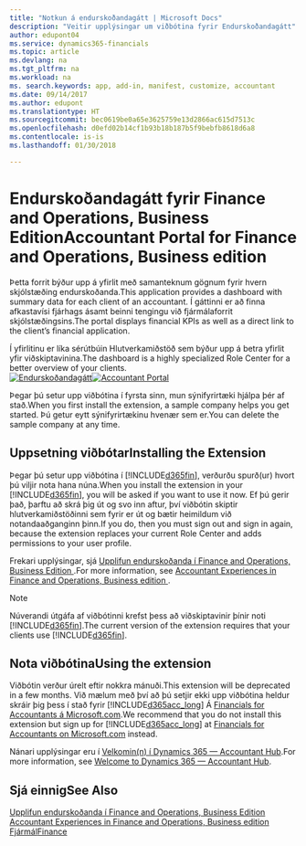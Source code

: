 ```yaml
---
title: "Notkun á endurskoðandagátt | Microsoft Docs"
description: "Veitir upplýsingar um viðbótina fyrir Endurskoðandagátt"
author: edupont04
ms.service: dynamics365-financials
ms.topic: article
ms.devlang: na
ms.tgt_pltfrm: na
ms.workload: na
ms. search.keywords: app, add-in, manifest, customize, accountant
ms.date: 09/14/2017
ms.author: edupont
ms.translationtype: HT
ms.sourcegitcommit: bec0619be0a65e3625759e13d2866ac615d7513c
ms.openlocfilehash: d0efd02b14cf1b93b18b187b5f9bebfb8618d6a8
ms.contentlocale: is-is
ms.lasthandoff: 01/30/2018

---
```

# <a name="accountant-portal-for-finance-and-operations-business-edition"></a><span data-ttu-id="6a3b1-103">Endurskoðandagátt fyrir Finance and Operations, Business Edition</span><span class="sxs-lookup"><span data-stu-id="6a3b1-103">Accountant Portal for Finance and Operations, Business edition</span></span>
<span data-ttu-id="6a3b1-104">Þetta forrit býður upp á yfirlit með samanteknum gögnum fyrir hvern skjólstæðing endurskoðanda.</span><span class="sxs-lookup"><span data-stu-id="6a3b1-104">This application provides a dashboard with summary data for each client of an accountant.</span></span> <span data-ttu-id="6a3b1-105">Í gáttinni er að finna afkastavísi fjárhags ásamt beinni tengingu við fjármálaforrit skjólstæðingsins.</span><span class="sxs-lookup"><span data-stu-id="6a3b1-105">The portal displays financial KPIs as well as a direct link to the client’s financial application.</span></span>  

<span data-ttu-id="6a3b1-106">Í yfirlitinu er líka sérútbúin Hlutverkamiðstöð sem býður upp á betra yfirlit yfir viðskiptavinina.</span><span class="sxs-lookup"><span data-stu-id="6a3b1-106">The dashboard is a highly specialized Role Center for a better overview of your clients.</span></span>  
<span data-ttu-id="6a3b1-107">[![Endurskoðandagátt](./media/ui-extensions-accportal/accountant-portal.png)](https://go.microsoft.com/fwlink/?linkid=851257)</span><span class="sxs-lookup"><span data-stu-id="6a3b1-107">[![Accountant Portal](./media/ui-extensions-accportal/accountant-portal.png)](https://go.microsoft.com/fwlink/?linkid=851257)</span></span>

<span data-ttu-id="6a3b1-108">Þegar þú setur upp viðbótina í fyrsta sinn, mun sýnifyrirtæki hjálpa þér af stað.</span><span class="sxs-lookup"><span data-stu-id="6a3b1-108">When you first install the extension, a sample company helps you get started.</span></span> <span data-ttu-id="6a3b1-109">Þú getur eytt sýnifyrirtækinu hvenær sem er.</span><span class="sxs-lookup"><span data-stu-id="6a3b1-109">You can delete the sample company at any time.</span></span>  

## <a name="installing-the-extension"></a><span data-ttu-id="6a3b1-110">Uppsetning viðbótar</span><span class="sxs-lookup"><span data-stu-id="6a3b1-110">Installing the Extension</span></span>
<span data-ttu-id="6a3b1-111">Þegar þú setur upp viðbótina í [!INCLUDE[d365fin](includes/d365fin_md.md)], verðurðu spurð(ur) hvort þú viljir nota hana núna.</span><span class="sxs-lookup"><span data-stu-id="6a3b1-111">When you install the extension in your [!INCLUDE[d365fin](includes/d365fin_md.md)], you will be asked if you want to use it now.</span></span> <span data-ttu-id="6a3b1-112">Ef þú gerir það, þarftu að skrá þig út og svo inn aftur, því viðbótin skiptir hlutverkamiðstöðinni sem fyrir er út og bætir heimildum við notandaaðganginn þinn.</span><span class="sxs-lookup"><span data-stu-id="6a3b1-112">If you do, then you must sign out and sign in again, because the extension replaces your current Role Center and adds permissions to your user profile.</span></span>  

<span data-ttu-id="6a3b1-113">Frekari upplýsingar, sjá [Upplifun endurskoðanda í Finance and Operations, Business Edition ](finance-accounting.md).</span><span class="sxs-lookup"><span data-stu-id="6a3b1-113">For more information, see [Accountant Experiences in Finance and Operations, Business edition ](finance-accounting.md).</span></span>  

> [!NOTE]  
>  <span data-ttu-id="6a3b1-114">Núverandi útgáfa af viðbótinni krefst þess að viðskiptavinir þínir noti [!INCLUDE[d365fin](includes/d365fin_md.md)].</span><span class="sxs-lookup"><span data-stu-id="6a3b1-114">The current version of the extension requires that your clients use [!INCLUDE[d365fin](includes/d365fin_md.md)].</span></span>  

## <a name="using-the-extension"></a><span data-ttu-id="6a3b1-115">Nota viðbótina</span><span class="sxs-lookup"><span data-stu-id="6a3b1-115">Using the extension</span></span>
<span data-ttu-id="6a3b1-116">Viðbótin verður úrelt eftir nokkra mánuði.</span><span class="sxs-lookup"><span data-stu-id="6a3b1-116">This extension will be deprecated in a few months.</span></span> <span data-ttu-id="6a3b1-117">Við mælum með því að þú setjir ekki upp viðbótina heldur skráir þig þess í stað fyrir [!INCLUDE[d365acc_long](includes/d365acc_long_md.md)] Á [Financials for Accountants á Microsoft.com](https://www.microsoft.com/en-us/dynamics365/financial-insights-for-accountants).</span><span class="sxs-lookup"><span data-stu-id="6a3b1-117">We recommend that you do not install this extension but sign up for [!INCLUDE[d365acc_long](includes/d365acc_long_md.md)] at [Financials for Accountants on Microsoft.com](https://www.microsoft.com/en-us/dynamics365/financial-insights-for-accountants) instead.</span></span>

<span data-ttu-id="6a3b1-118">Nánari upplýsingar eru í [Velkomin(n) í Dynamics 365 — Accountant Hub](/dynamics365/accountants/index.md).</span><span class="sxs-lookup"><span data-stu-id="6a3b1-118">For more information, see [Welcome to Dynamics 365 — Accountant Hub](/dynamics365/accountants/index.md).</span></span>  

## <a name="see-also"></a><span data-ttu-id="6a3b1-119">Sjá einnig</span><span class="sxs-lookup"><span data-stu-id="6a3b1-119">See Also</span></span>
[<span data-ttu-id="6a3b1-120">Upplifun endurskoðanda í Finance and Operations, Business Edition </span><span class="sxs-lookup"><span data-stu-id="6a3b1-120">Accountant Experiences in Finance and Operations, Business edition </span></span>](finance-accounting.md)  
[<span data-ttu-id="6a3b1-121">Fjármál</span><span class="sxs-lookup"><span data-stu-id="6a3b1-121">Finance</span></span>](finance.md)  


